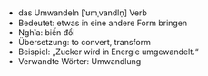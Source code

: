 - das Umwandeln [ˈʊmˌvandln̩]	Verb
- Bedeutet: etwas in eine andere Form bringen
- Nghĩa: biến đổi
- Übersetzung: to convert, transform
- Beispiel: „Zucker wird in Energie umgewandelt.“
- Verwandte Wörter: Umwandlung